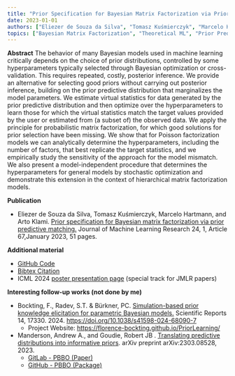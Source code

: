 ```yaml
---
title: "Prior Specification for Bayesian Matrix Factorization via Prior Predictive Matching"
date: 2023-01-01
authors: ["Eliezer de Souza da Silva", "Tomasz Kuśmierczyk", "Marcelo Hartmann", "Arto Klami"]
topics: ["Bayesian Matrix Factorization", "Theoretical ML", "Prior Predictive Analysis"]
---
```


**Abstract**
The behavior of many Bayesian models used in machine learning critically depends on the choice of prior distributions, controlled by some hyperparameters typically selected through Bayesian optimization or cross-validation. This requires repeated, costly, posterior inference. We provide an alternative for selecting good priors without carrying out posterior inference, building on the prior predictive distribution that marginalizes the model parameters. We estimate virtual statistics for data generated by the prior predictive distribution and then optimize over the hyperparameters to learn those for which the virtual statistics match the target values provided by the user or estimated from (a subset of) the observed data. We apply the principle for probabilistic matrix factorization, for which good solutions for prior selection have been missing. We show that for Poisson factorization models we can analytically determine the hyperparameters, including the number of factors, that best replicate the target statistics, and we empirically study the sensitivity of the approach for the model mismatch. We also present a model-independent procedure that determines the hyperparameters for general models by stochastic optimization and demonstrate this extension in the context of hierarchical matrix factorization models.


**Publication**

* Eliezer de Souza da Silva, Tomasz Kuśmierczyk, Marcelo Hartmann, and Arto Klami. [Prior specification for Bayesian matrix factorization via prior predictive matching.](https://www.jmlr.org/papers/v24/21-0623.html) Journal of Machine Learning Research 24, 1, Article 67,January 2023, 51 pages.

**Additional material**

* [GitHub Code](https://github.com/zehsilva/prior-predictive-specification)
* [Bibtex Citation](bibtex/bib.bib)
* ICML 2024 [poster presentation page](https://icml.cc/virtual/2024/poster/35639) (special track for JMLR papers)

**Interesting follow-up works (not done by me)**

* Bockting, F., Radev, S.T. & Bürkner, PC. [Simulation-based prior knowledge elicitation for parametric Bayesian models.](https://www.nature.com/articles/s41598-024-68090-7) Scientific Reports 14, 17330. 2024. https://doi.org/10.1038/s41598-024-68090-7
    * Project Website: https://florence-bockting.github.io/PriorLearning/
* Manderson, Andrew A., and Goudie, Robert JB . [Translating predictive distributions into informative priors](https://arxiv.org/abs/2303.08528). arXiv preprint arXiv:2303.08528, 2023.
    * [GitLab - PBBO (Paper)](https://gitlab.com/andrew-manderson/pbbo-paper) 
    * [GitHub - PBBO (Package)](https://github.com/hhau/pbbo)









